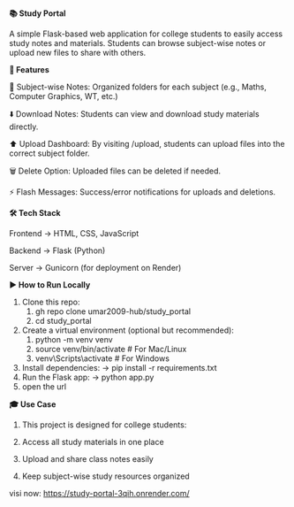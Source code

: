 **📚 Study Portal**

A simple Flask-based web application for college students to easily access study notes and materials.
Students can browse subject-wise notes or upload new files to share with others.

**🚀 Features**

📂 Subject-wise Notes: Organized folders for each subject (e.g., Maths, Computer Graphics, WT, etc.)

⬇️ Download Notes: Students can view and download study materials directly.

⬆️ Upload Dashboard: By visiting /upload, students can upload files into the correct subject folder.

🗑 Delete Option: Uploaded files can be deleted if needed.

⚡ Flash Messages: Success/error notifications for uploads and deletions.

**🛠 Tech Stack**

Frontend → HTML, CSS, JavaScript

Backend → Flask (Python)

Server → Gunicorn (for deployment on Render)

**▶️ How to Run Locally**
1. Clone this repo:
     1. gh repo clone umar2009-hub/study_portal
     2. cd study_portal
2. Create a virtual environment (optional but recommended):
     1. python -m venv venv
     2. source venv/bin/activate   # For Mac/Linux
     3. venv\Scripts\activate      # For Windows
3. Install dependencies:
   -> pip install -r requirements.txt
4. Run the Flask app:
      -> python app.py
5. open the url

**🎓 Use Case**

1. This project is designed for college students:

2. Access all study materials in one place

3. Upload and share class notes easily

4. Keep subject-wise study resources organized


visi now: https://study-portal-3qih.onrender.com/
